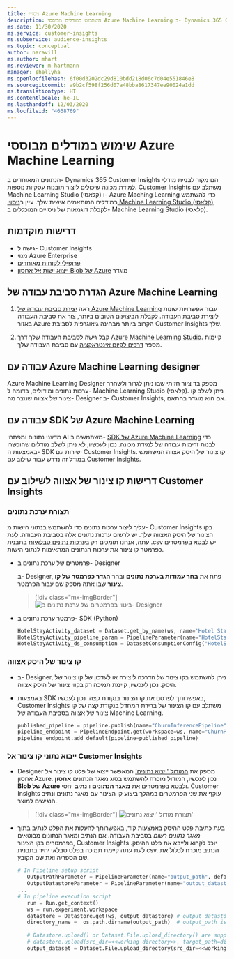 ```yaml
---
title: ניסויי Azure Machine Learning
description: השתמש במודלים מבוססי Azure Machine Learning ב- Dynamics 365 Customer Insights.
ms.date: 11/30/2020
ms.service: customer-insights
ms.subservice: audience-insights
ms.topic: conceptual
author: naravill
ms.author: mhart
ms.reviewer: m-hartmann
manager: shellyha
ms.openlocfilehash: 6f00d3202dc29d810bdd218d06c7d04e551846e8
ms.sourcegitcommit: a9b2cf598f256d07a48bba8617347ee90024a1dd
ms.translationtype: HT
ms.contentlocale: he-IL
ms.lasthandoff: 12/03/2020
ms.locfileid: "4668769"
---
```

# <a name="use-azure-machine-learning-based-models"></a>שימוש במודלים מבוססי Azure Machine Learning

הנתונים המאוחדים ב- Dynamics 365 Customer Insights הם מקור לבניית מודלי למידת מכונה שיכולים ליצור תובנות עסקיות נוספות. Customer Insights משתלב עם Machine Learning Studio (קלאסי) ו- Azure Maching Learning כדי להשתמש במודלים המותאמים אישית שלך. עיין ב[ניסויי Machine Learning Studio (קלאסי)](machine-learning-studio-experiments.md) לקבלת דוגמאות של ניסויים המוכללים ב- Machine Learning Studio (קלאסי). 

## <a name="prerequisites"></a>דרישות מוקדמות

- גישה ל- Customer Insights
- מנוי Azure Enterprise
- [פרופילי לקוחות מאוחדים](data-unification.md)
- [ייצוא ישות אל אחסון Blob של Azure](export-azure-blob-storage.md) מוגדר

## <a name="set-up-azure-machine-learning-workspace"></a>הגדרת סביבת עבודה של Azure Machine Learning

1. ראה [יצירת סביבת עבודה של Azure Machine Learning](https://docs.microsoft.com/azure/machine-learning/concept-workspace#-create-a-workspace) עבור אפשרויות שונות ליצירת סביבת העבודה. לקבלת הביצועים הטובים ביותר, צור את סביבת העבודה באזור Azure הקרוב ביותר מבחינה גיאוגרפית לסביבת Customer Insights שלך.

1. קבל גישה לסביבת העבודה שלך דרך [Azure Machine Learning Studio](https://ml.azure.com/). קיימות מספר [דרכים לקיום אינטראקציה](https://docs.microsoft.com/azure/machine-learning/concept-workspace#tools-for-workspace-interaction) עם סביבת העבודה שלך.

## <a name="work-with-azure-machine-learning-designer"></a>עבודה עם Azure Machine Learning designer

Azure Machine Learning Designer מספק בד ציור חזותי שבו ניתן לגרור ולשחרר ערכות נתונים ומודולים, בדומה ל- Machine Learning Studio (קלאסי). ניתן לשלב קו צינור של אצווה שנוצר מה- Designer ב- Customer Insights, אם הוא מוגדר בהתאם. 
   
## <a name="working-with-azure-machine-learning-sdk"></a>עבודה עם SDK של Azure Machine Learning

מדעני נתונים ומפתחי AI משתמשים ב- [SDK של Azure Machine Learning](https://docs.microsoft.com/python/api/overview/azure/ml/?view=azure-ml-py&preserve-view=true) כדי לבנות זרימות עבודה של למידת מכונה. נכון לעכשיו, לא ניתן לשלב מודלים שהוכשרו באמצעות ה- SDK ישירות עם Customer Insights. קו צינור של היסק אצווה המשתמש במודל זה נדרש עבור שילוב עם Customer Insights.

## <a name="batch-pipeline-requirements-to-integrate-with-customer-insights"></a>דרישות קו צינור של אצווה לשילוב עם Customer Insights

### <a name="dataset-configuration"></a>תצורת ערכת נתונים

עליך ליצור ערכות נתונים כדי להשתמש בנתוני הישות מ- Customer Insights בקו הצינור של היסק האצווה שלך. יש לרשום ערכות נתונים אלה בסביבת העבודה. לעת עתה, אנחנו תומכים רק ב[ערכות נתונים טבלאיות](https://docs.microsoft.com/azure/machine-learning/how-to-create-register-datasets#tabulardataset) בתבנית ‎.csv יש לבטא בפרמטרים כפרמטר קו צינור את ערכות הנתונים המתאימות לנתוני הישות.
   
* פרמטרים של ערכת נתונים ב- Designer
   
     ב- Designer, פתח את **בחר עמודות בערכת נתונים** ובחר **הגדר כפרמטר של קו צינור** שבו אתה מספק שם עבור הפרמטר.

     > [!div class="mx-imgBorder"]
     > ![ביטוי בפרמטרים של ערכת נתונים ב- Designer](media/intelligence-designer-dataset-parameters.png "ביטוי בפרמטרים של ערכת נתונים ב- Designer")
   
* פרמטר ערכת נתונים ב- SDK‏ (Python)
   
   ```python
   HotelStayActivity_dataset = Dataset.get_by_name(ws, name='Hotel Stay Activity Data')
   HotelStayActivity_pipeline_param = PipelineParameter(name="HotelStayActivity_pipeline_param", default_value=HotelStayActivity_dataset)
   HotelStayActivity_ds_consumption = DatasetConsumptionConfig("HotelStayActivity_dataset", HotelStayActivity_pipeline_param)
   ```

### <a name="batch-inference-pipeline"></a>קו צינור של היסק אצווה
  
* ב- Designer, ניתן להשתמש בקו צינור של הדרכה ליצירה או לעדכון של קו צינור של היסק. נכון לעכשיו, קיימת תמיכה רק בקווי צינור של היסק אצווה.

* באמצעות SDK באפשרותך לפרסם את קו הצינור בנקודת קצה. נכון לעכשיו, Customer Insights משתלב עם קו הצינור של ברירת המחדל בנקודת קצה של קו צינור של אצווה בסביבת העבודה של Machine Learning.
   
   ```python
   published_pipeline = pipeline.publish(name="ChurnInferencePipeline", description="Published Churn Inference pipeline")
   pipeline_endpoint = PipelineEndpoint.get(workspace=ws, name="ChurnPipelineEndpoint") 
   pipeline_endpoint.add_default(pipeline=published_pipeline)
   ```

### <a name="import-pipeline-data-into-customer-insights"></a>ייבוא נתוני קו צינור אל Customer Insights

* Designer מספק את [המודול 'ייצוא נתונים'](https://docs.microsoft.com/azure/machine-learning/algorithm-module-reference/export-data) המאפשר ייצוא של פלט קו צינור אל אחסון Azure. נכון לעכשיו, המודול מוכרח להשתמש בסוג מאגר הנתונים **אחסון Blob של Azure** ולבטא בפרמטרים את **מאגר הנתונים** ו **נתיב** יחסי. Customer Insights עוקף את שני הפרמטרים במהלך ביצוע קו הצינור עם מאגר נתונים ונתיב הנגישים למוצר.
   > [!div class="mx-imgBorder"]
   > ![תצורת מודול 'ייצוא נתונים'](media/intelligence-designer-importdata.png "תצורת מודול 'ייצוא נתונים'")
   
* בעת כתיבת פלט ההיסק באמצעות קוד, באפשרותך להעלות את הפלט לנתיב בתוך *מאגר נתונים רשום* בסביבת העבודה. אם הנתיב ומאגר הנתונים מבוטאים בפרמטרים בקו הצינור, Customer Insights יוכל לקרוא ולייבא את פלט ההיסק. לעת עתה קיימת תמיכה בפלט טבלאי יחיד בתבנית csv. הנתיב מוכרח לכלול את שם הספריה ואת שם הקובץ.

   ```python
   # In Pipeline setup script
      OutputPathParameter = PipelineParameter(name="output_path", default_value="HotelChurnOutput/HotelChurnOutput.csv")
      OutputDatastoreParameter = PipelineParameter(name="output_datastore", default_value="workspaceblobstore")
   ...
   # In pipeline execution script
      run = Run.get_context()
      ws = run.experiment.workspace
      datastore = Datastore.get(ws, output_datastore) # output_datastore is parameterized
      directory_name =  os.path.dirname(output_path)  # output_path is parameterized.
      
      # Datastore.upload() or Dataset.File.upload_directory() are supported methods to uplaod the data
      # datastore.upload(src_dir=<<working directory>>, target_path=directory_name, overwrite=False, show_progress=True)
      output_dataset = Dataset.File.upload_directory(src_dir=<<working directory>>, target = (datastore, directory_name)) # Remove trailing "/" from directory_name
   ```
